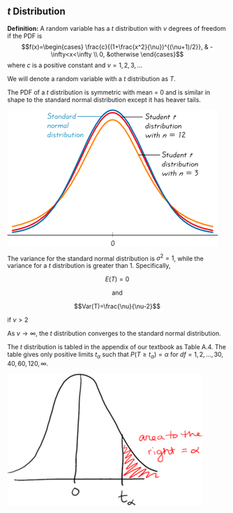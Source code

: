 ## $t$ Distribution

**Definition:** A random variable has a $t$ distribution with $\nu$ degrees of freedom if the PDF is $$f(x)=\begin{cases}
\frac{c}{(1+\frac{x^2}{\nu})^{(\nu+1)/2}}, & -\infty<x<\infty \\
0, &otherwise
\end{cases}$$
where $c$ is a positive constant and $\nu=1,2,3,\dots$

We will denote a random variable with a $t$ distribution as $T$.

The PDF of a $t$ distribution is symmetric with mean = 0 and is similar in shape to the standard normal distribution except it has heaver tails.

![](./Resources/t-distribution-curve-vs-standard-normal-curve.png)

The variance for the standard normal distribution is $\sigma^2=1$, while the variance for a $t$ distribution is greater than 1. Specifically, 

$$E(T)=0$$ 

<p style="text-align: center;">and</p> 

$$Var(T)=\frac{\nu}{\nu-2}$$

if $\nu>2$

As $\nu\to \infty$, the $t$ distribution converges to the standard normal distribution.

The $t$ distribution is tabled in the appendix of our textbook as Table A.4. The table gives only positive limits $t_{\alpha}$ such that $P(T\geq t_{\alpha})=\alpha$ for $df=1,2,\dots,30,40,60,120,\infty$.

![](./Resources/t-distribution-curve.png)



